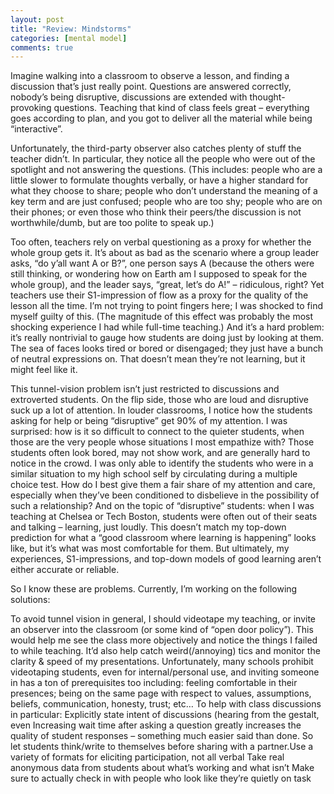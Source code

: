 ```yaml
---
layout: post
title: "Review: Mindstorms"
categories: [mental model]
comments: true
---
```


Imagine walking into a classroom to observe a lesson, and finding a discussion that’s just really point. Questions are answered correctly, nobody’s being disruptive, discussions are extended with thought-provoking questions. Teaching that kind of class feels great – everything goes according to plan, and you got to deliver all the material while being “interactive”.

Unfortunately, the third-party observer also catches plenty of stuff the teacher didn’t. In particular, they notice all the people who were out of the spotlight and not answering the questions. (This includes: people who are a little slower to formulate thoughts verbally, or have a higher standard for what they choose to share; people who don’t understand the meaning of a key term and are just confused; people who are too shy; people who are on their phones; or even those who think their peers/the discussion is not worthwhile/dumb, but are too polite to speak up.)

Too often, teachers rely on verbal questioning as a proxy for whether the whole group gets it. It’s about as bad as the scenario where a group leader asks, “do y’all want A or B?”, one person says A (because the others were still thinking, or wondering how on Earth am I supposed to speak for the whole group), and the leader says, “great, let’s do A!” – ridiculous, right? Yet teachers use their S1-impression of flow as a proxy for the quality of the lesson all the time. I’m not trying to point fingers here; I was shocked to find myself guilty of this. (The magnitude of this effect was probably the most shocking experience I had while full-time teaching.) And it’s a hard problem: it’s really nontrivial to gauge how students are doing just by looking at them. The sea of faces looks tired or bored or disengaged; they just have a bunch of neutral expressions on. That doesn’t mean they’re not learning, but it might feel like it.

This tunnel-vision problem isn’t just restricted to discussions and extroverted students. On the flip side, those who are loud and disruptive suck up a lot of attention. In louder classrooms, I notice how the students asking for help or being “disruptive” get 90% of my attention. I was surprised: how is it so difficult to connect to the quieter students, when those are the very people whose situations I most empathize with? Those students often look bored, may not show work, and are generally hard to notice in the crowd. I was only able to identify the students who were in a similar situation to my high school self by circulating during a multiple choice test. How do I best give them a fair share of my attention and care, especially when they’ve been conditioned to disbelieve in the possibility of such a relationship? And on the topic of “disruptive” students: when I was teaching at Chelsea or Tech Boston, students were often out of their seats and talking – learning, just loudly. This doesn’t match my top-down prediction for what a “good classroom where learning is happening” looks like, but it’s what was most comfortable for them. But ultimately, my experiences, S1-impressions, and top-down models of good learning aren’t either accurate or reliable.

So I know these are problems. Currently, I’m working on the following solutions:

To avoid tunnel vision in general, I should videotape my teaching, or invite an observer into the classroom (or some kind of “open door policy”). This would help me see the class more objectively and notice the things I failed to while teaching. It’d also help catch weird(/annoying) tics and monitor the clarity & speed of my presentations. Unfortunately, many schools prohibit videotaping students, even for internal/personal use, and inviting someone in has a ton of prerequisites too including: feeling comfortable in their presences; being on the same page with respect to values, assumptions, beliefs, communication, honesty, trust; etc…
To help with class discussions in particular:
Explicitly state intent of discussions (hearing from the gestalt, even Increasing wait time after asking a question greatly increases the quality of student responses – something much easier said than done. So let students think/write to themselves before sharing with a partner.Use a variety of formats for eliciting participation, not all verbal
Take real anonymous data from students about what’s working and what isn’t
Make sure to actually check in with people who look like they’re quietly on task
